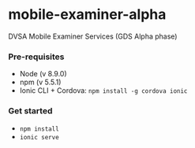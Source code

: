 # mobile-examiner-alpha
DVSA Mobile Examiner Services (GDS Alpha phase)

### Pre-requisites

* Node (v 8.9.0)
* npm (v 5.5.1)
* Ionic CLI + Cordova: `npm install -g cordova ionic`

### Get started

* `npm install`
* `ionic serve`
